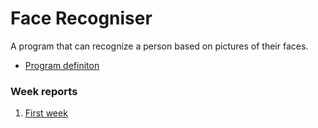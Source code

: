 # Face Recogniser
A program that can recognize a person based on pictures of their faces.

* [Program definiton](Dokumentaatio/definition.md)

### Week reports
1. [First week](Dokumentaatio/First-week-report.md)
